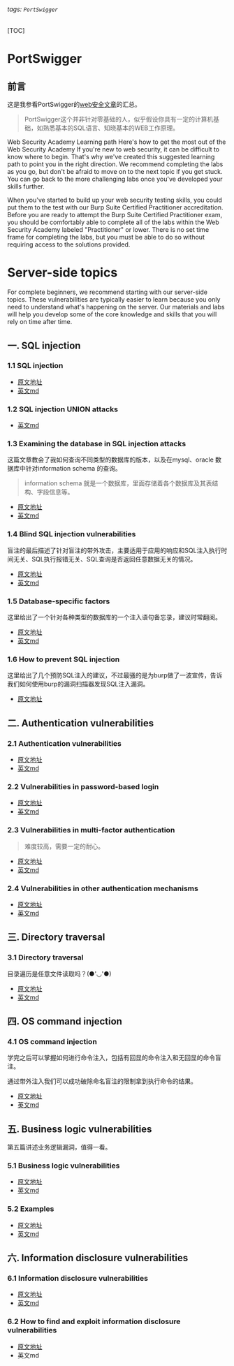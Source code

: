 ###### tags: `PortSwigger`
[TOC]
# PortSwigger

## 前言

这是我参看PortSwigger的[web安全文章](https://portswigger.net/web-security/learning-path)的汇总。
>PortSwigger这个并非针对零基础的人，似乎假设你具有一定的计算机基础，如熟悉基本的SQL语言、知晓基本的WEB工作原理。


Web Security Academy
Learning path
Here's how to get the most out of the Web Security Academy
If you're new to web security, it can be difficult to know where to begin. That's why we've created this suggested learning path to point you in the right direction. We recommend completing the labs as you go, but don't be afraid to move on to the next topic if you get stuck. You can go back to the more challenging labs once you've developed your skills further.

When you've started to build up your web security testing skills, you could put them to the test with our Burp Suite Certified Practitioner accreditation. Before you are ready to attempt the Burp Suite Certified Practitioner exam, you should be comfortably able to complete all of the labs within the Web Security Academy labeled "Practitioner" or lower. There is no set time frame for completing the labs, but you must be able to do so without requiring access to the solutions provided.

# Server-side topics

For complete beginners, we recommend starting with our server-side topics. These vulnerabilities are typically easier to learn because you only need to understand what's happening on the server. Our materials and labs will help you develop some of the core knowledge and skills that you will rely on time after time.

## 一. SQL injection

### 1.1 SQL injection

- [原文地址](https://portswigger.net/web-security/sql-injection)
- [英文md](./Server%20side%20topics/SQL%20injection/SQL%20injection/README.md)




### 1.2 SQL injection UNION attacks

- [英文md](./Server%20side%20topics/SQL%20injection/SQL%20injection%20UNION%20attacks/README.md)

### 1.3 Examining the database in SQL injection attacks

这篇文章教会了我如何查询不同类型的数据库的版本，以及在mysql、oracle 数据库中针对information schema 的查询。

>information schema 就是一个数据库，里面存储着各个数据库及其表结构、字段信息等。



- [原文地址](https://portswigger.net/web-security/sql-injection/examining-the-database)
- [英文md](./Server%20side%20topics/SQL%20injection/Examining%20the%20database%20in%20SQL%20injection%20attacks/README.md)

### 1.4 Blind SQL injection vulnerabilities

盲注的最后描述了针对盲注的带外攻击，主要适用于应用的响应和SQL注入执行时间无关、SQL执行报错无关、SQL查询是否返回任意数据无关的情况。

- [原文地址](https://portswigger.net/web-security/sql-injection/blind)
- [英文md](./Server%20side%20topics/SQL%20injection/Blind%20SQL%20injection%20vulnerabilities/README.md)


### 1.5 Database-specific factors

这里给出了一个针对各种类型的数据库的一个注入语句备忘录，建议时常翻阅。

- [原文地址](https://portswigger.net/web-security/sql-injection/cheat-sheet)
- [英文md](./Server%20side%20topics/SQL%20injection/Database-specific%20factors/README.md)

### 1.6 How to prevent SQL injection

这里给出了几个预防SQL注入的建议，不过最骚的是为burp做了一波宣传，告诉我们如何使用burp的漏洞扫描器发现SQL注入漏洞。

- [原文地址](https://portswigger.net/burp/vulnerability-scanner)

## 二. Authentication vulnerabilities

### 2.1 Authentication vulnerabilities

- [原文地址](https://portswigger.net/web-security/authentication)
- [英文md](https://hackmd.io/iM6k1WwpTgGvkj7ZrvxyZQ?view)


### 2.2 Vulnerabilities in password-based login

- [原文地址](https://portswigger.net/web-security/authentication/password-based)
- [英文md](https://hackmd.io/LG7NGqN4Ssa_d2BJKqddnA?view)

<!-- 2.2 目前只完成了基于密码的身份验证。 -->

### 2.3 Vulnerabilities in multi-factor authentication

>难度较高，需要一定的耐心。

- [原文地址](https://portswigger.net/web-security/authentication/multi-factor)
- [英文md](https://hackmd.io/W3qhAWCSSx6l5lhJGDuRaQ?view)

### 2.4 Vulnerabilities in other authentication mechanisms

- [原文地址](https://portswigger.net/web-security/authentication/other-mechanisms)
- [英文md](https://hackmd.io/PiuQaEO8QYOcFkdMsL9xng)

## 三. Directory traversal


### 3.1 Directory traversal

目录遍历是任意文件读取吗？(●'◡'●)

- [原文地址](https://portswigger.net/web-security/file-path-traversal)
- [英文md](./Server%20side%20topics/Directory%20traversal/README.md)

## 四. OS command injection

### 4.1 OS command injection


学完之后可以掌握如何进行命令注入，包括有回显的命令注入和无回显的命令盲注。

通过带外注入我们可以成功破除命名盲注的限制拿到执行命令的结果。



- [原文地址](https://portswigger.net/web-security/os-command-injection)
- [英文md](https://hackmd.io/6Dv1pEd9Tga4IrFkAdTCew)

## 五. Business logic vulnerabilities

第五篇讲述业务逻辑漏洞，值得一看。

### 5.1 Business logic vulnerabilities
- [原文地址](https://portswigger.net/web-security/logic-flaws)
- [英文md](https://hackmd.io/rf7Agd9yRAuR1VWdMXoGhg)


### 5.2 Examples

- [原文地址](https://portswigger.net/web-security/logic-flaws/examples)
- [英文md](https://hackmd.io/AMXU9EAURwabi-9Vbw0d2A?both)


## 六. Information disclosure vulnerabilities

### 6.1 Information disclosure vulnerabilities

- [原文地址](https://portswigger.net/web-security/information-disclosure)
- [英文md](https://hackmd.io/WGRxJMaKSuKJGZ7yzfmKYA?both)

### 6.2 How to find and exploit information disclosure vulnerabilities

- [原文地址](https://portswigger.net/web-security/information-disclosure/exploiting)
- 英文md



